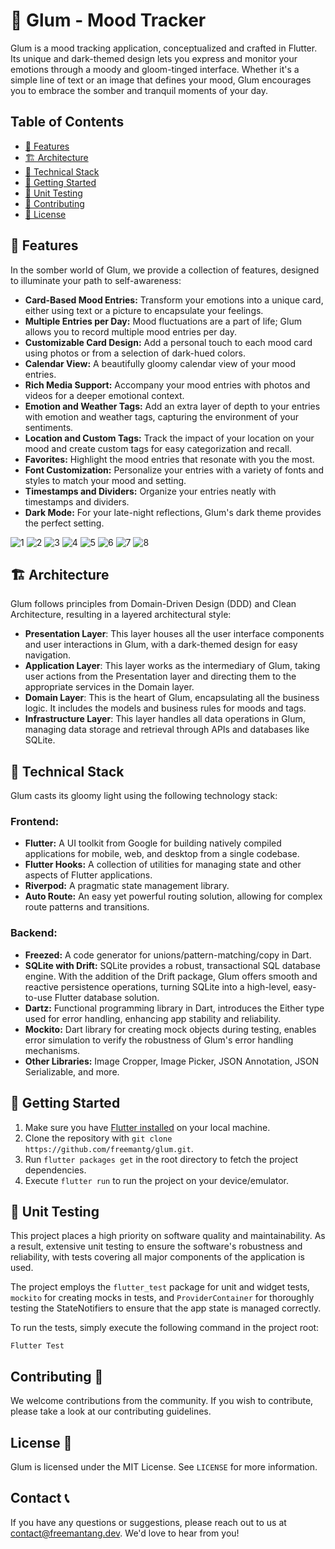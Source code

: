 # 🌚 Glum - Mood Tracker

Glum is a mood tracking application, conceptualized and crafted in Flutter. Its unique and dark-themed design lets you express and monitor your emotions through a moody and gloom-tinged interface. Whether it's a simple line of text or an image that defines your mood, Glum encourages you to embrace the somber and tranquil moments of your day.

## Table of Contents

- [🌟 Features](#-features)
- [🏗️ Architecture](#-architecture)
- [🔧 Technical Stack](#-technical-stack)
- [🚀 Getting Started](#-getting-started)
- [🧪  Unit Testing](#-unit-testing)
- [🤝 Contributing](#-contributing)
- [📝 License](#-license)

## 🌟 Features

In the somber world of Glum, we provide a collection of features, designed to illuminate your path to self-awareness:

- **Card-Based Mood Entries:** Transform your emotions into a unique card, either using text or a picture to encapsulate your feelings.
- **Multiple Entries per Day:** Mood fluctuations are a part of life; Glum allows you to record multiple mood entries per day.
- **Customizable Card Design:** Add a personal touch to each mood card using photos or from a selection of dark-hued colors.
- **Calendar View:** A beautifully gloomy calendar view of your mood entries.
- **Rich Media Support:** Accompany your mood entries with photos and videos for a deeper emotional context.
- **Emotion and Weather Tags:** Add an extra layer of depth to your entries with emotion and weather tags, capturing the environment of your sentiments.
- **Location and Custom Tags:** Track the impact of your location on your mood and create custom tags for easy categorization and recall.
- **Favorites:** Highlight the mood entries that resonate with you the most.
- **Font Customization:** Personalize your entries with a variety of fonts and styles to match your mood and setting.
- **Timestamps and Dividers:** Organize your entries neatly with timestamps and dividers.
- **Dark Mode:** For your late-night reflections, Glum's dark theme provides the perfect setting.

![1](assets/screenshots/glum_0.png)
![2](assets/screenshots/glum_1.png)
![3](assets/screenshots/glum_2.png)
![4](assets/screenshots/glum_3.png)
![5](assets/screenshots/glum_4.png)
![6](assets/screenshots/glum_5.png)
![7](assets/screenshots/glum_6.png)
![8](assets/screenshots/glum_8.png)

## 🏗️ Architecture

Glum follows principles from Domain-Driven Design (DDD) and Clean Architecture, resulting in a layered architectural style:

- **Presentation Layer**: This layer houses all the user interface components and user interactions in Glum, with a dark-themed design for easy navigation.
- **Application Layer**: This layer works as the intermediary of Glum, taking user actions from the Presentation layer and directing them to the appropriate services in the Domain layer.
- **Domain Layer**: This is the heart of Glum, encapsulating all the business logic. It includes the models and business rules for moods and tags.
- **Infrastructure Layer**: This layer handles all data operations in Glum, managing data storage and retrieval through APIs and databases like SQLite.

## 🔧 Technical Stack

Glum casts its gloomy light using the following technology stack:

### Frontend:

- **Flutter:** A UI toolkit from Google for building natively compiled applications for mobile, web, and desktop from a single codebase.
- **Flutter Hooks:** A collection of utilities for managing state and other aspects of Flutter applications.
- **Riverpod:** A pragmatic state management library.
- **Auto Route:** An easy yet powerful routing solution, allowing for complex route patterns and transitions.

### Backend:
- **Freezed:** A code generator for unions/pattern-matching/copy in Dart.
-  **SQLite with Drift:** SQLite provides a robust, transactional SQL database engine. With the addition of the Drift package, Glum offers smooth and reactive persistence operations, turning SQLite into a high-level, easy-to-use Flutter database solution.
- **Dartz:** Functional programming library in Dart, introduces the Either type used for error handling, enhancing app stability and reliability.
- **Mockito:** Dart library for creating mock objects during testing, enables error simulation to verify the robustness of Glum's error handling mechanisms.
- **Other Libraries:** Image Cropper, Image Picker, JSON Annotation, JSON Serializable, and more.

## 🚀 Getting Started

1. Make sure you have [Flutter installed](https://flutter.dev/docs/get-started/install) on your local machine.
2. Clone the repository with `git clone https://github.com/freemantg/glum.git`.
3. Run `flutter packages get` in the root directory to fetch the project dependencies.
4. Execute `flutter run` to run the project on your device/emulator.

## 🧪 Unit Testing

This project places a high priority on software quality and maintainability. As a result, extensive unit testing to ensure the software's robustness and reliability, with tests covering all major components of the application is used.

The project employs the `flutter_test` package for unit and widget tests, `mockito` for creating mocks in tests, and `ProviderContainer` for thoroughly testing the StateNotifiers to ensure that the app state is managed correctly.

To run the tests, simply execute the following command in the project root:

`Flutter Test`

## Contributing 🤝

We welcome contributions from the community. If you wish to contribute, please take a look at our contributing guidelines.

## License 📄

Glum is licensed under the MIT License. See `LICENSE` for more information.

## Contact 📞

If you have any questions or suggestions, please reach out to us at <contact@freemantang.dev>. We'd love to hear from you!
